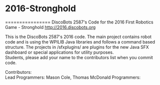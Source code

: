 # 2016-Stronghold
================
DiscoBots 2587's Code for the 2016 First Robotics Game - Stronghold
 http://2016.discobots.org


This is the DiscoBots 2587's 2016 code. The main project contains robot code and is using the WPILIB Java libraries and follows a command based structure. The projects in /sfxplugins/ are plugins for the new Java SFX dashboard or special applications for utility purposes.  
Students, please add your name to the contributors list when you commit code.
  
Contributors:  
	Lead Programmers: Mason Cole, Thomas McDonald
	Programmers:
